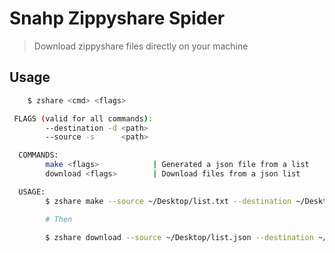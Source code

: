 # Snahp Zippyshare Spider

> Download zippyshare files directly on your machine

## Usage

```bash
	$ zshare <cmd> <flags>

 FLAGS (valid for all commands):
		--destination -d <path>
		--source -s      <path>

  COMMANDS:
		make <flags>            | Generated a json file from a list
		download <flags>        | Download files from a json list

  USAGE:
		$ zshare make --source ~/Desktop/list.txt --destination ~/Desktop

		# Then

		$ zshare download --source ~/Desktop/list.json --destination ~/Movies
```
